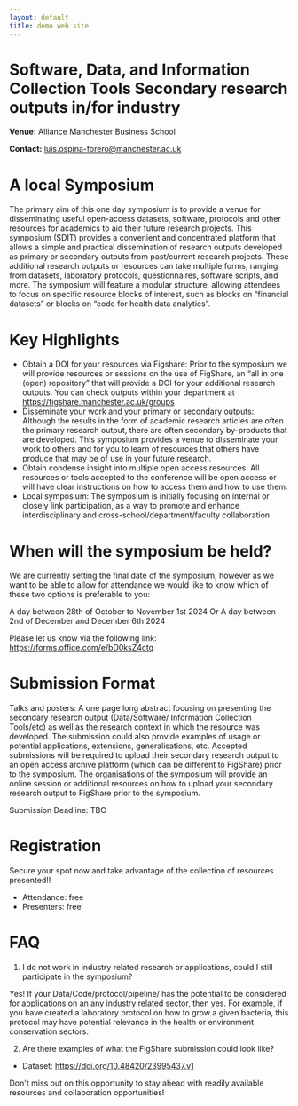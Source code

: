 ```yaml
---
layout: default 
title: demo web site
---
```


**Software, Data, and Information Collection Tools Secondary research outputs in/for industry**
================================================================================================
**Venue:** Alliance Manchester Business School

**Contact:** luis.ospina-forero@manchester.ac.uk 

# A local Symposium

The primary aim of this one day symposium is to provide a venue for disseminating useful open-access datasets, software, protocols and other resources for academics to aid their future research projects. This symposium (SDIT) provides a convenient and concentrated platform that allows a simple and practical dissemination of research outputs developed as primary or secondary outputs from past/current research projects. These additional research outputs or resources can take multiple forms, ranging from datasets, laboratory protocols, questionnaires, software scripts, and more. The symposium will feature a modular structure, allowing attendees to focus on specific resource blocks of interest, such as blocks on “financial datasets” or blocks on “code for health data analytics”. 

# Key Highlights
* Obtain a DOI for your resources via Figshare: Prior to the symposium we will provide resources or sessions on the use of FigShare, an “all in one (open) repository” that will provide a DOI for your additional research outputs. You can check outputs within your department at https://figshare.manchester.ac.uk/groups
* Disseminate your work and your primary or secondary outputs: Although the results in the form of academic research articles are often the primary research output, there are often secondary by-products that are developed. This symposium provides a venue to disseminate your work to others and for you to learn of resources that others have produce that may be of use in your future research.
* Obtain condense insight into multiple open access resources: All resources or tools accepted to the conference will be open access or will have clear instructions on how to access them and how to use them.
* Local symposium: The symposium is initially focusing on internal or closely link participation, as a way to promote and enhance interdisciplinary and cross-school/department/faculty collaboration. 

# When will the symposium be held?
We are currently setting the final date of the symposium, however as we want to be able to allow for attendance we would like to know which of these two options is preferable to you:

A day between 28th of October to November 1st 2024
Or 
A day between 2nd of December and December 6th 2024

Please let us know via the following link: https://forms.office.com/e/bD0ksZ4ctq

# Submission Format
Talks and posters: A one page long abstract focusing on presenting the secondary research output (Data/Software/ Information Collection Tools/etc) as well as the research context in which the resource was developed. The submission could also provide examples of usage or potential applications, extensions, generalisations, etc.
Accepted submissions will be required to upload their secondary research output to an open access archive platform (which can be different to FigShare) prior to the symposium. The organisations of the symposium will provide an online session or additional resources on how to upload your secondary research output to FigShare prior to the symposium.

Submission Deadline: TBC

# Registration
Secure your spot now and take advantage of the collection of resources presented!!
*	Attendance: free
*	Presenters: free

# FAQ

1.	I do not work in industry related research or applications, could I still participate in the symposium?

Yes! If your Data/Code/protocol/pipeline/ has the potential to be considered for applications on an any industry related sector, then yes. For example, if you have created a laboratory protocol on how to grow a given bacteria, this protocol may have potential relevance in the health or environment conservation sectors.

2.	Are there examples of what the FigShare submission could look like?
*	Dataset: https://doi.org/10.48420/23995437.v1

Don't miss out on this opportunity to stay ahead with readily available resources and collaboration opportunities!
